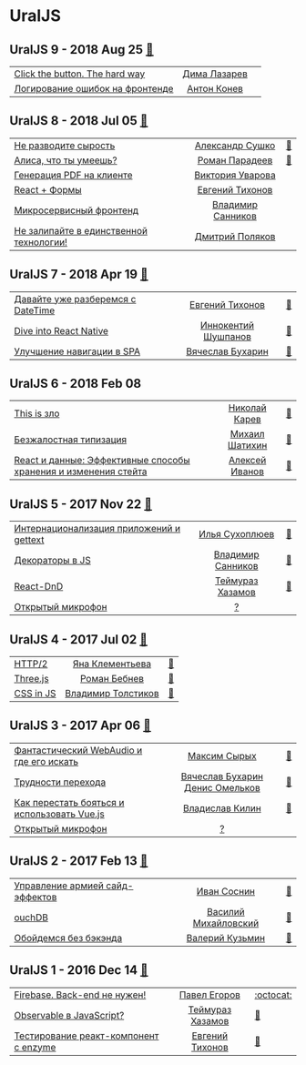 # UralJS

## UralJS 9 - 2018 Aug 25 [:movie_camera:](https://www.youtube.com/playlist?list=PLVxsRDo37_ZfCErKzKrSk3TBc_YSDlhEA)
| | | |
| --- | :---: | --- |
| [Click the button. The hard way](https://www.youtube.com/watch?v=q0jW1ljHjXM)  |  [Дима Лазарев](speakers/Дима%20Лазарев.md)  |    |
| [Логирование ошибок на фронтенде](https://www.youtube.com/watch?v=z8Ywk-KLGHA)  |  [Антон Конев](speakers/Антон%20Конев.md)  |    |
## UralJS 8 - 2018 Jul 05 [:movie_camera:](https://www.youtube.com/playlist?list=PLVxsRDo37_ZfAl0mDHxcMtlPTA4CRn5nh)
| | | |
| --- | :---: | --- |
| [Не разводите сырость](https://youtu.be/tDceuplb3sI)  |  [Александр Сушко](speakers/Александр%20Сушко.md)  | [:notebook:](https://slides.com/sashasushko/blob#/)   |
| [Алиса, что ты умеешь?](https://youtu.be/EhZKksgvJeM)  |  [Роман Парадеев](speakers/Роман%20Парадеев.md)  | [:notebook:](https://docviewer.yandex.ru/view/0/?*=Y9Lw8t98e9V9LLj3CqlgyQp%2F4x97InVybCI6InlhLWRpc2stcHVibGljOi8vNWExUXpQa2hOK0tZRzRJVjA3RzhIVTRaQ25DYUljWmFzVGU4MzBuUXZKTT0iLCJ0aXRsZSI6InVyYWxqcy1hbGljZS13aGF0LWNhbi15b3UtZG8ucGRmIiwidWlkIjoiMCIsInl1IjoiNzI2MDkwNzAxMTUzMzExMDE0OCIsIm5vaWZyYW1lIjpmYWxzZSwidHMiOjE1MzMxMTIzMzQ5MTB9)   |
| [Генерация PDF на клиенте](https://www.youtube.com/watch?v=IXqtFa8atE4)  |  [Виктория Уварова](speakers/Виктория%20Уварова.md)  |    |
| [React + Формы](https://www.youtube.com/watch?v=IXqtFa8atE4)  |  [Евгений Тихонов](speakers/Евгений%20Тихонов.md)  |    |
| [Микросервисный фронтенд](https://www.youtube.com/watch?v=IXqtFa8atE4)  |  [Владимир Санников](speakers/Владимир%20Санников.md)  |    |
| [Не залипайте в единственной технологии!](https://www.youtube.com/watch?v=IXqtFa8atE4)  |  [Дмитрий Поляков](speakers/Дмитрий%20Поляков.md)  |    |
## UralJS 7 - 2018 Apr 19 [:movie_camera:](https://www.youtube.com/playlist?list=PLVxsRDo37_ZeCL-_0pv-EXkPZ8c0m_FZQ)
| | | |
| --- | :---: | --- |
| [Давайте уже разберемся с DateTime](https://youtu.be/Yc623xx6b3M)  |  [Евгений Тихонов](speakers/Евгений%20Тихонов.md)  | [:notebook:](https://yadi.sk/i/QIBlOgc13UZLf8)   |
| [Dive into React Native](https://youtu.be/v00ue4vZV30)  |  [Иннокентий Шушпанов](speakers/Иннокентий%20Шушпанов.md)  | [:notebook:](https://yadi.sk/d/E6gs4yZz3ZDq6T)   |
| [Улучшение навигации в SPA](https://youtu.be/Ip1C4rcfdi0)  |  [Вячеслав Бухарин](speakers/Вячеслав%20Бухарин.md)  | [:notebook:](https://slides.com/viacheslavbukharin/deck-2#/)   |
## UralJS 6 - 2018 Feb 08 
| | | |
| --- | :---: | --- |
| [This is зло](https://youtu.be/tQJ8YafbtUU)  |  [Николай Карев](speakers/Николай%20Карев.md)  | [:notebook:](https://goo.gl/Vc7c37)   |
| [Безжалостная типизация](https://youtu.be/_00hPGacr18)  |  [Михаил Шатихин](speakers/Михаил%20Шатихин.md)  | [:notebook:](https://goo.gl/E4fmL1)   |
| [React и данные: Эффективные способы хранения и изменения стейта](https://youtu.be/W0vZQaWqopw)  |  [Алексей Иванов](speakers/Алексей%20Иванов.md)  | [:notebook:](https://goo.gl/TXDCYL)   |
## UralJS 5 - 2017 Nov 22 [:movie_camera:](https://www.youtube.com/playlist?list=PLVxsRDo37_Zdmr7vxv9ZyeRQpxKDsHTIz)
| | | |
| --- | :---: | --- |
| [Интернационализация приложений и gettext​](https://www.youtube.com/watch?v=UIUXbzk273s)  |  [Илья Сухоплюев](speakers/Илья%20Сухоплюев.md)  | [:notebook:](https://docs.google.com/presentation/d/1eZlUdFqDwNtLSDDY2ksaSDYYDCh7UkRh_qcvedow2hI)   |
| [Декораторы в JS](https://www.youtube.com/watch?v=qRlMzRcToNE)  |  [Владимир Санников](speakers/Владимир%20Санников.md)  | [:notebook:](http://slides.com/vhaldemario/jsdecorators#/)   |
| [React-DnD](https://www.youtube.com/watch?v=amhSyi_NQ4s)  |  [Теймураз Хазамов](speakers/Теймураз%20Хазамов.md)  | [:notebook:](https://slides.com/t1mmaas/react-dnd/)   |
| [Открытый микрофон](https://www.youtube.com/watch?v=dz4I39TrvGs)  |  [?](speakers/?.md)  |    |
## UralJS 4 - 2017 Jul 02 [:movie_camera:](https://www.youtube.com/playlist?list=PLVxsRDo37_ZfbNk4jDu5eXJINyLCWiXmE)
| | | |
| --- | :---: | --- |
| [HTTP&#x2F;2](https://www.youtube.com/watch?v=wGcS9GokCXA)  |  [Яна Клементьева](speakers/Яна%20Клементьева.md)  | [:notebook:](https://docs.google.com/presentation/d/1D-rCIKVMApaP3j27p6B4KIvsCDKpsVsIHX_T7dhWm1k/edit)   |
| [Three.js](https://www.youtube.com/watch?v=NuMPWmS9P6Y)  |  [Роман Бебнев](speakers/Роман%20Бебнев.md)  | [:notebook:](http://slides.com/romanbebnev/deck/fullscreen#/)   |
| [CSS in JS](https://www.youtube.com/watch?v=5HI7g3k0Ues)  |  [Владимир Толстиков](speakers/Владимир%20Толстиков.md)  | [:notebook:](https://original001.github.io/reveal.js/)   |
## UralJS 3 - 2017 Apr 06 [:movie_camera:](https://www.youtube.com/playlist?list=PLVxsRDo37_ZfbNk4jDu5eXJINyLCWiXmE)
| | | |
| --- | :---: | --- |
| [Фантастический WebAudio и где его искать](https://www.youtube.com/watch?v=EXX5HmD_5lU)  |  [Максим Сырых](speakers/Максим%20Сырых.md)  | [:notebook:](https://slogger.github.io/webaudio-uraljs/)   |
| [Трудности перехода](https://www.youtube.com/watch?v=O-GBvIrKEA0)  |  [Вячеслав Бухарин](speakers/Вячеслав%20Бухарин.md)  [Денис Омельков](speakers/Денис%20Омельков.md)  | [:notebook:](http://slides.com/denisomelkov/deck/)   |
| [Как перестать бояться и использовать Vue.js](https://www.youtube.com/watch?v=r45EorOK7MA)  |  [Владислав Килин](speakers/Владислав%20Килин.md)  | [:notebook:](https://drive.google.com/file/d/0B5Ws8A4Wj25DZUFad2ZFUHV4RWM/view?usp=sharing)   |
| [Открытый микрофон](https://www.youtube.com/watch?v=0JOsoNzi6KY)  |  [?](speakers/?.md)  |    |
## UralJS 2 - 2017 Feb 13 [:movie_camera:](https://www.youtube.com/playlist?list=PLVxsRDo37_ZfqxewKTTSYwpeUarJMmIql)
| | | |
| --- | :---: | --- |
| [Управление армией сайд-эффектов](https://www.youtube.com/watch?v=UFr7eA7Hx0Y&index=1)  |  [Иван Соснин](speakers/Иван%20Соснин.md)  | [:notebook:](http://slides.com/vansosnin/saga/)   |
| [ouchDB](https://www.youtube.com/watch?v=NoGq1V1DYc4&index=2)  |  [Василий Михайловский](speakers/Василий%20Михайловский.md)  | [:notebook:](https://pouchdb.ru/2017-02/)   |
| [Обойдемся без бэкэнда](https://www.youtube.com/watch?v=JrLv1UY2NLE&index=3)  |  [Валерий Кузьмин](speakers/Валерий%20Кузьмин.md)  | [:notebook:](http://slides.com/malcoriel/sls-at-uraljs/)   |
## UralJS 1 - 2016 Dec 14 [:movie_camera:](https://www.youtube.com/playlist?list=PLVxsRDo37_Zc42OJkyeKzqxR6gda70B0C)
| | | |
| --- | :---: | --- |
| [Firebase. Back-end не нужен!](https://www.youtube.com/watch?v=tVO_kdKMufo)  |  [Павел Егоров](speakers/Павел%20Егоров.md)  |  [:octocat:](https://github.com/xoposhiy/firebase-course)  |
| [Observable в JavaScript?](https://www.youtube.com/watch?v=-Nx7EdE6qaI)  |  [Теймураз Хазамов](speakers/Теймураз%20Хазамов.md)  | [:notebook:](http://slides.com/t1mmaas/observable/)   |
| [Тестирование реакт-компонент с enzyme](https://www.youtube.com/watch?v=w1AGie9yHsg)  |  [Евгений Тихонов](speakers/Евгений%20Тихонов.md)  | [:notebook:](https://yadi.sk/d/NaFX7Fg8342VT9)   |
